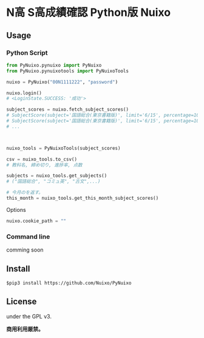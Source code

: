 <!-- ![PyNuixoHeader](https://user-images.githubusercontent.com/50548952/129435406-b7a3e8f6-ad04-4183-a3e6-aac9ba699c2c.png) -->

# N高 S高成績確認 Python版 Nuixo

## Usage

### Python Script

```py
from PyNuixo.pynuixo import PyNuixo
from PyNuixo.pynuixotools import PyNuixoTools

nuixo = PyNuixo("00N1111222", "password")

nuixo.login()
# <LoginState.SUCCESS: '成功'>

subject_scores = nuixo.fetch_subject_scores()
# SubjectScore(subject='国語総合(東京書籍版)', limit='6/15', percentage=100, score='100000000000')
# SubjectScore(subject='国語総合(東京書籍版)', limit='6/15', percentage=100, score='0')
# ...



nuixo_tools = PyNuixoTools(subject_scores)

csv = nuixo_tools.to_csv()
# 教科名, 締め切り, 進捗率, 点数

subjects = nuixo_tools.get_subjects()
# ("国語総合", "コミュ英", "古文",...)

# 今月のを返す。
this_month = nuixo_tools.get_this_month_subject_scores()

```


Options

```py
nuixo.cookie_path = ""
```

### Command line

comming soon
<!-- ```
$ nuixopy this_month
``` -->

## Install

```
$pip3 install https://github.com/Nuixo/PyNuixo
```

## License

under the GPL v3.

**商用利用厳禁。**
